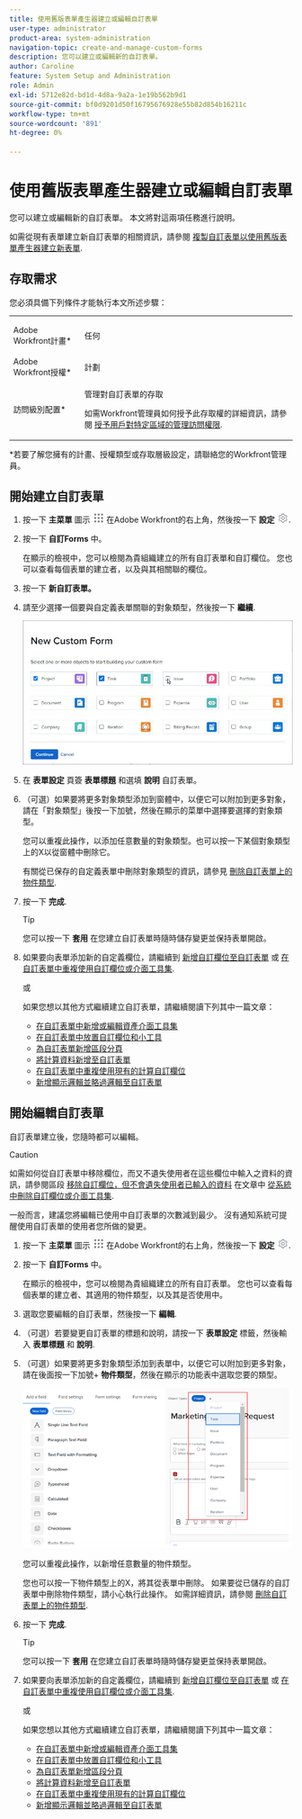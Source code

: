 ```yaml
---
title: 使用舊版表單產生器建立或編輯自訂表單
user-type: administrator
product-area: system-administration
navigation-topic: create-and-manage-custom-forms
description: 您可以建立或編輯新的自訂表單。
author: Caroline
feature: System Setup and Administration
role: Admin
exl-id: 5712e82d-bd1d-4d8a-9a2a-1e19b562b9d1
source-git-commit: bf0d9201d50f16795676928e55b82d854b16211c
workflow-type: tm+mt
source-wordcount: '891'
ht-degree: 0%

---
```


# 使用舊版表單產生器建立或編輯自訂表單

您可以建立或編輯新的自訂表單。 本文將對這兩項任務進行說明。

如需從現有表單建立新自訂表單的相關資訊，請參閱 [複製自訂表單以使用舊版表單產生器建立新表單](../../../administration-and-setup/customize-workfront/create-manage-custom-forms/copy-custom-form-to-create-a-new-one.md).

## 存取需求

您必須具備下列條件才能執行本文所述步驟：

<table style="table-layout:auto"> 
 <col> 
 <col> 
 <tbody> 
  <tr data-mc-conditions=""> 
   <td role="rowheader"> <p>Adobe Workfront計畫*</p> </td> 
   <td>任何</td> 
  </tr> 
  <tr> 
   <td role="rowheader">Adobe Workfront授權*</td> 
   <td>計劃</td> 
  </tr> 
  <tr data-mc-conditions=""> 
   <td role="rowheader">訪問級別配置*</td> 
   <td> <p>管理對自訂表單的存取</p> <p>如需Workfront管理員如何授予此存取權的詳細資訊，請參閱 <a href="../../../administration-and-setup/add-users/configure-and-grant-access/grant-users-admin-access-certain-areas.md" class="MCXref xref">授予用戶對特定區域的管理訪問權限</a>.</p> </td> 
  </tr>  
 </tbody> 
</table>

&#42;若要了解您擁有的計畫、授權類型或存取層級設定，請聯絡您的Workfront管理員。

## 開始建立自訂表單

1. 按一下 **主菜單** 圖示 ![](assets/main-menu-icon.png) 在Adobe Workfront的右上角，然後按一下 **設定** ![](assets/gear-icon-settings.png).

1. 按一下 **自訂Forms** 中。

   在顯示的檢視中，您可以檢閱為貴組織建立的所有自訂表單和自訂欄位。 您也可以查看每個表單的建立者，以及與其相關聯的欄位。

1. 按一下 **新自訂表單。**
1. 請至少選擇一個要與自定義表單關聯的對象類型，然後按一下 **繼續**.

   ![](assets/choose-object-type.jpg)

1. 在 **表單設定** 頁簽 **表單標題** 和選填 **說明** 自訂表單。

1. （可選）如果要將更多對象類型添加到窗體中，以便它可以附加到更多對象，請在「對象類型」後按一下加號，然後在顯示的菜單中選擇要選擇的對象類型。

   您可以重複此操作，以添加任意數量的對象類型。也可以按一下某個對象類型上的X以從窗體中刪除它。

   有關從已保存的自定義表單中刪除對象類型的資訊，請參見 [刪除自訂表單上的物件類型](../../../administration-and-setup/customize-workfront/create-manage-custom-forms/delete-object-type-on-a-custom-form.md).

1. 按一下 **完成**.

   >[!TIP]
   >
   >您可以按一下 **套用** 在您建立自訂表單時隨時儲存變更並保持表單開啟。

1. 如果要向表單添加新的自定義欄位，請繼續到 [新增自訂欄位至自訂表單](../../../administration-and-setup/customize-workfront/create-manage-custom-forms/add-a-custom-field-to-a-custom-form.md) 或 [在自訂表單中重複使用自訂欄位或介面工具集](../../../administration-and-setup/customize-workfront/create-manage-custom-forms/reuse-an-existing-field.md).

   或

   如果您想以其他方式繼續建立自訂表單，請繼續閱讀下列其中一篇文章：

   * [在自訂表單中新增或編輯資產介面工具集](../../../administration-and-setup/customize-workfront/create-manage-custom-forms/add-widget-or-edit-its-properties-in-a-custom-form.md)
   * [在自訂表單中放置自訂欄位和小工具](../../../administration-and-setup/customize-workfront/create-manage-custom-forms/position-fields-in-a-custom-form.md)
   * [為自訂表單新增區段分頁](../../../administration-and-setup/customize-workfront/create-manage-custom-forms/add-a-section-break-to-a-custom-form.md)
   * [將計算資料新增至自訂表單](../../../administration-and-setup/customize-workfront/create-manage-custom-forms/add-calculated-data-to-custom-form.md)
   * [在自訂表單中重複使用現有的計算自訂欄位](../../../administration-and-setup/customize-workfront/create-manage-custom-forms/use-existing-calc-field-new-custom-form.md)
   * [新增顯示邏輯並略過邏輯至自訂表單](../../../administration-and-setup/customize-workfront/create-manage-custom-forms/display-or-skip-logic-custom-form.md)

## 開始編輯自訂表單

自訂表單建立後，您隨時都可以編輯。

>[!CAUTION]
>
>如需如何從自訂表單中移除欄位，而又不遺失使用者在這些欄位中輸入之資料的資訊，請參閱區段 [移除自訂欄位，但不會遺失使用者已輸入的資料](../../../administration-and-setup/customize-workfront/create-manage-custom-forms/delete-a-custom-field.md#remove) 在文章中 [從系統中刪除自訂欄位或介面工具集](../../../administration-and-setup/customize-workfront/create-manage-custom-forms/delete-a-custom-field.md).
>
>一般而言，建議您將編輯已使用中自訂表單的次數減到最少。 沒有通知系統可提醒使用自訂表單的使用者您所做的變更。

1. 按一下 **主菜單** 圖示 ![](assets/main-menu-icon.png) 在Adobe Workfront的右上角，然後按一下 **設定** ![](assets/gear-icon-settings.png).

1. 按一下 **自訂Forms** 中。

   在顯示的檢視中，您可以檢閱為貴組織建立的所有自訂表單。 您也可以查看每個表單的建立者、其適用的物件類型，以及其是否使用中。

1. 選取您要編輯的自訂表單，然後按一下 **編輯**.
1. （可選）若要變更自訂表單的標題和說明，請按一下 **表單設定** 標籤，然後輸入 **表單標題** 和 **說明**.

1. （可選）如果要將更多對象類型添加到表單中，以便它可以附加到更多對象，請在後面按一下加號+ **物件類型**，然後在顯示的功能表中選取您要的類型。

   ![](assets/add-object-type-existing-form.png)

   您可以重複此操作，以新增任意數量的物件類型。

   您也可以按一下物件類型上的X，將其從表單中刪除。 如果要從已儲存的自訂表單中刪除物件類型，請小心執行此操作。 如需詳細資訊，請參閱 [刪除自訂表單上的物件類型](../../../administration-and-setup/customize-workfront/create-manage-custom-forms/delete-object-type-on-a-custom-form.md).

1. 按一下 **完成**.

   >[!TIP]
   >
   >您可以按一下 **套用** 在您建立自訂表單時隨時儲存變更並保持表單開啟。

1. 如果要向表單添加新的自定義欄位，請繼續到 [新增自訂欄位至自訂表單](../../../administration-and-setup/customize-workfront/create-manage-custom-forms/add-a-custom-field-to-a-custom-form.md) 或 [在自訂表單中重複使用自訂欄位或介面工具集](../../../administration-and-setup/customize-workfront/create-manage-custom-forms/reuse-an-existing-field.md).

   或

   如果您想以其他方式繼續建立自訂表單，請繼續閱讀下列其中一篇文章：

   * [在自訂表單中新增或編輯資產介面工具集](../../../administration-and-setup/customize-workfront/create-manage-custom-forms/add-widget-or-edit-its-properties-in-a-custom-form.md)
   * [在自訂表單中放置自訂欄位和小工具](../../../administration-and-setup/customize-workfront/create-manage-custom-forms/position-fields-in-a-custom-form.md)
   * [為自訂表單新增區段分頁](../../../administration-and-setup/customize-workfront/create-manage-custom-forms/add-a-section-break-to-a-custom-form.md)
   * [將計算資料新增至自訂表單](../../../administration-and-setup/customize-workfront/create-manage-custom-forms/add-calculated-data-to-custom-form.md)
   * [在自訂表單中重複使用現有的計算自訂欄位](../../../administration-and-setup/customize-workfront/create-manage-custom-forms/use-existing-calc-field-new-custom-form.md)
   * [新增顯示邏輯並略過邏輯至自訂表單](../../../administration-and-setup/customize-workfront/create-manage-custom-forms/display-or-skip-logic-custom-form.md)

